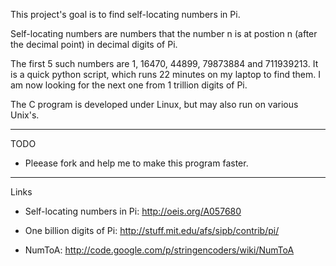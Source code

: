 This project's goal is to find self-locating numbers in Pi.

Self-locating numbers are numbers that the number n is at postion n (after the decimal point) in decimal digits of Pi. 

The first 5 such numbers are 1, 16470, 44899, 79873884 and 711939213. It is a quick python script, which runs 22 minutes on my laptop to find them. I am now looking for the next one from 1 trillion digits of Pi.

The C program is developed under Linux, but may also run on various Unix's.

----------

TODO

* Pleease fork and help me to make this program faster.

----------

Links

* Self-locating numbers in Pi: http://oeis.org/A057680

* One billion digits of Pi: http://stuff.mit.edu/afs/sipb/contrib/pi/

* NumToA: http://code.google.com/p/stringencoders/wiki/NumToA
